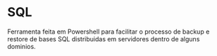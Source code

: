 # SQL
 
Ferramenta feita em Powershell para facilitar o processo de backup e restore de bases SQL distribuidas em servidores dentro de alguns dominios. 
